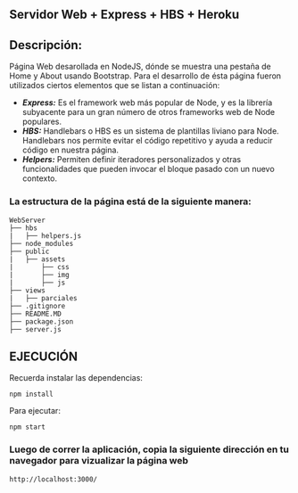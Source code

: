 ## Servidor Web + Express + HBS + Heroku
## Descripción:
Página Web desarollada en NodeJS, dónde se muestra una pestaña de Home y About usando Bootstrap. Para el desarrollo de ésta página fueron utilizados ciertos elementos que se listan a continuación:
- ***Express:*** Es el framework web más popular de Node, y es la librería subyacente para un gran número de otros frameworks web de Node populares.
- ***HBS:*** Handlebars o HBS es un sistema de plantillas liviano para Node. Handlebars nos permite evitar el código repetitivo y ayuda a reducir código en nuestra página.
- ***Helpers:*** Permiten definir iteradores personalizados y otras funcionalidades que pueden invocar el bloque pasado con un nuevo contexto.

### La estructura de la página está de la siguiente manera:
```
WebServer
├── hbs
|   ├── helpers.js
├── node_modules
├── public
|   ├── assets
|       ├── css
|       ├── img
|       ├── js
├── views
|   ├── parciales
├── .gitignore
├── README.MD
├── package.json
├── server.js
```
## EJECUCIÓN
Recuerda instalar las dependencias:

```
npm install
```

Para ejecutar:

```
npm start
```
### Luego de correr la aplicación, copia la siguiente dirección en tu navegador para vizualizar la página web
```
http://localhost:3000/
```